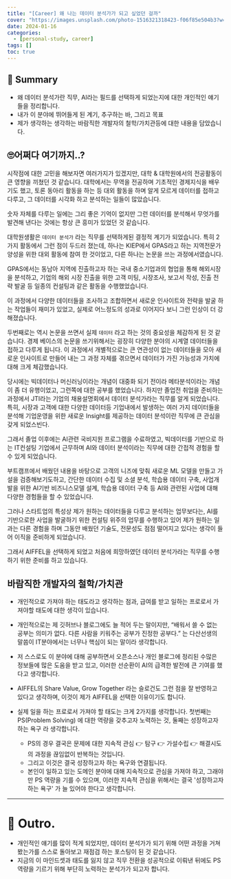 ```yaml
---
title: "[Career] 왜 나는 데이터 분석가가 되고 싶었던 걸까"
cover: "https://images.unsplash.com/photo-1516321318423-f06f85e504b3?w=1920&h=1080&fit=crop"
date: 2024-01-16
categories:
  - [personal-study, career]
tags: []
toc: true
---
```

## 🚦 Summary
- 왜 데이터 분석가란 직무, AI라는 필드를 선택하게 되었는지에 대한 개인적인 얘기들을 정리합니다.
- 내가 이 분야에 뛰어들게 된 계기, 추구하는 바, 그리고 목표
- 제가 생각하는 생각하는 바람직한 개발자의 철학/가치관등에 대한 내용을 담았습니다.

## 🙄어쩌다 여기까지..?

시작점에 대한 고민을 해보자면 여러가지가 있겠지만, 대학 & 대학원에서의 전공활동이 큰 영향을 끼쳤던 것 같습니다. 대학에서는 무역을 전공하며 기초적인 경제지식을 배우기도 했고, 토론 동아리 활동을 하는 등 대외 활동을 하며 알게 모르게 데이터를 접하고 다루고, 그 데이터를 시각화 하고 분석하는 일들이 많았습니다.

숫자 자체를 다루는 일에는 그리 좋은 기억이 없지만 그런 데이터를 분석해서 무엇가를 발견해 낸다는 것에는 항상 큰 흥미가 있었던 것 같습니다.

대학원생활은 `데이터 분석가` 라는 직무를 선택하게된 결정적 계기가 되었습니다. 특히 2가지 활동에서 그런 점이 두드러 졌는데, 하나는 KIEP에서 GPAS라고 하는 지역전문가 양성을 위한 대외 활동에 참여 한 것이었고, 다른 하나는 논문을 쓰는 과정에서였습니다.

GPAS에서는 동남아 지역에 진출하고자 하는 국내 중소기업과의 협업을 통해 해외시장을 분석하고, 기업의 해외 시장 진출을 위한 고객 미팅, 시장조사, 보고서 작성, 진출 전략 발굴 등 일종의 컨설팅과 같은 활동을 수행했었습니다.

이 과정에서 다양한 데이터들을 조사하고 조합하면서 새로운 인사이트와 전략을 발굴 하는 작업들이 재미가 있었고, 실제로 어느정도의 성과로 이어지다 보니 그런 인상이 더 강해졌습니다.

두번째로는 역시 논문을 쓰면서 실제 `데이터` 라고 하는 것의 중요성을 체감하게 된 것 같습니다. 
경제 베이스의 논문을 쓰기위해서는 굉장히 다양한 분야의 시계열 데이터들을 접하고 다루게 됩니다. 이 과정에서 개별적으로는 큰 연관성이 없는 데이터들을 모아 새로운 인사이트로 만들어 내는 그 과정 자체를 겪으면서 데이터가 가진 가능성과 가치에 대해 크게 체감했습니다.

당시에는 빅데이터나 머신러닝이라는 개념이 대중화 되기 전이라 메타분석이라는 개념이 좀 더 유행이었고, 그런쪽에 대한 공부를 했었습니다. 하지만 졸업전 취업을 준비하는 과정에서 JTI라는 기업의 채용설명회에서 데이터 분석가라는 직무를 알게 되었습니다. 특히, 시장과 고객에 대한 다양한 데이터등 기업내에서 발생하는 여러 가지 데이터들을 분석해 기업운영을 위한 새로운 Insight를 제공하는 데이터 분석이란 직무에 큰 관심을 갖게 되었스빈다.

그래서 졸업 이후에는 AI관련 국비지원 프로그램을 수료하였고, 빅데이터를 기반으로 하는 IT컨설팅 기업에서 근무하며 AI와 데이터 분석이라는 직무에 대한 간접적 경험을 할 수 있게 되었습니다. 

부트캠프에서 배웠던 내용을 바탕으로 고객의 니즈에 맞춰 새로운 ML 모델을 만들고 가설을 검증해보기도하고, 간단한 데이터 수집 및 소셜 분석, 학습용 데이터 구축,  사업개발을 위한 AI기반 비즈니스모델 설계, 학습용 데이터 구축 등 AI와 관련된 사업에 대해 다양한 경험들을 할 수 있었습니다. 

그러나 스타트업의 특성상 제가 원하는 데이터들을 다루고 분석하는 업무보다는, AI를 기반으로한 사업을 발굴하기 위한 컨설팅 위주의 업무를 수행하고 있어 제가 원하는 일과는 다른 경험을 하며 그동안 배웠던 기술도, 전문성도 점점 떨어지고 있다는 생각이 들어 이직을 준비하게 되었습니다.

그래서 AIFFEL을 선택하게 되었고 처음에 희망하였던 데이터 분석가라는 직무를 수행하기 위한 준비를 하고 있습니다. 

## 바람직한 개발자의 철학/가치관
- 개인적으로 가져야 하는 태도라고 생각하는 점과, 급여를 받고 일하는 프로로서 가져야할 태도에 대한 생각이 있습니다.

- 개인적으로는 제 깃허브나 블로그에도 늘 적어 두는 말이지만, “배워서 쓸 수 없는 공부는 의미가 없다. 다른 사람을 키워주는 공부가 진정한 공부다.” 는 다산선생의 말씀이 IT분야에서는 너무나 핵심이 되는 말이라 생각합니다.
- 저 스스로도 이 분야에 대해 공부하면서 오픈소스나 개인 블로그에 정리된 수많은 정보들에 많은 도움을 받고 있고, 이러한 선순환이 AI의 급격한 발전에 큰 기여를 했다고 생각합니다.
- AIFFEL의 Share Value, Grow Together 라는 슬로건도 그런 점을 잘 반영하고 있다고 생각하며, 이것이 제가 AIFFEL을 선택한 이유이기도 합니다.

- 실제 일을 하는 프로로서 가져야 할 태도는 크게 2가지를 생각합니다. 첫번째는 PS(Problem Solving) 에 대한 역량을 갖추고자 노력하는 것, 둘째는 성장하고자 하는 욕구 라 생각합니다.
	- PS의 경우 결국은 문제에 대한 지속적 관심 👉 탐구 👉 가설수립 👉 해결시도 의 과정을 끊임없이 반복하는 것입니다.
	- 그리고 이것은 결국 성장하고자 하는 욕구와 연결됩니다.
	- 본인이 일하고 있는 도메인 분야에 대해 지속적으로 관심을 가져야 하고, 그래야만 PS 역량을 기를 수 있으며, 이러한 지속적 관심을 위해서는 결국 '성장하고자 하는 욕구' 가 늘 있어야 한다고 생각합니다.

---


# 🎈 Outro.
- 개인적인 얘기를 많이 적게 되었지만, 데이터 분석가가 되기 위해 어떤 과정을 거쳐봤는가를 스스로 돌아보고 재점검 하는 포스팅이 된 것 같습니다.
- 지금의 이 마인드셋과 태도를 잃지 않고 직무 전환을 성공적으로 이뤄낸 뒤에도 PS 역량을 기르기 위해 부단히 노력하는 분석가가 되고자 합니다.